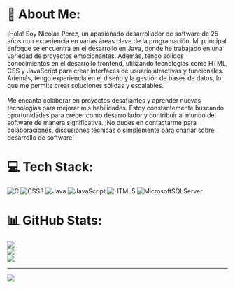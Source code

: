 # 💫 About Me:
¡Hola! Soy Nicolas Perez, un apasionado desarrollador de software de 25 años con experiencia en varias áreas clave de la programación. Mi principal enfoque se encuentra en el desarrollo en Java, donde he trabajado en una variedad de proyectos emocionantes. Además, tengo sólidos conocimientos en el desarrollo frontend, utilizando tecnologías como HTML, CSS y JavaScript para crear interfaces de usuario atractivas y funcionales. Además, tengo experiencia en el diseño y la gestión de bases de datos, lo que me permite crear soluciones sólidas y escalables.<br><br>Me encanta colaborar en proyectos desafiantes y aprender nuevas tecnologías para mejorar mis habilidades. Estoy constantemente buscando oportunidades para crecer como desarrollador y contribuir al mundo del software de manera significativa. ¡No dudes en contactarme para colaboraciones, discusiones técnicas o simplemente para charlar sobre desarrollo de software!


# 💻 Tech Stack:
![C](https://img.shields.io/badge/c-%2300599C.svg?style=for-the-badge&logo=c&logoColor=white) ![CSS3](https://img.shields.io/badge/css3-%231572B6.svg?style=for-the-badge&logo=css3&logoColor=white) ![Java](https://img.shields.io/badge/java-%23ED8B00.svg?style=for-the-badge&logo=openjdk&logoColor=white) ![JavaScript](https://img.shields.io/badge/javascript-%23323330.svg?style=for-the-badge&logo=javascript&logoColor=%23F7DF1E) ![HTML5](https://img.shields.io/badge/html5-%23E34F26.svg?style=for-the-badge&logo=html5&logoColor=white) ![MicrosoftSQLServer](https://img.shields.io/badge/Microsoft%20SQL%20Server-CC2927?style=for-the-badge&logo=microsoft%20sql%20server&logoColor=white)
# 📊 GitHub Stats:
![](https://github-readme-stats.vercel.app/api?username=SrNicolasPerez&theme=algolia&hide_border=false&include_all_commits=false&count_private=false)<br/>
![](https://github-readme-streak-stats.herokuapp.com/?user=SrNicolasPerez&theme=algolia&hide_border=false)<br/>
![](https://github-readme-stats.vercel.app/api/top-langs/?username=SrNicolasPerez&theme=algolia&hide_border=false&include_all_commits=false&count_private=false&layout=compact)

---
[![](https://visitcount.itsvg.in/api?id=SrNicolasPerez&icon=0&color=0)](https://visitcount.itsvg.in)

<!-- Proudly created with GPRM ( https://gprm.itsvg.in ) -->
